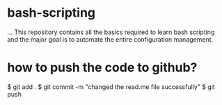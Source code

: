 # bash-scripting
...
This repository contains all the basics required to learn bash scripting and the major goal is to automate the entire configuration management.
# how to push the code to github?
$ git add .
$ git commit -m "changed the read.me file successfully"
$ git push
